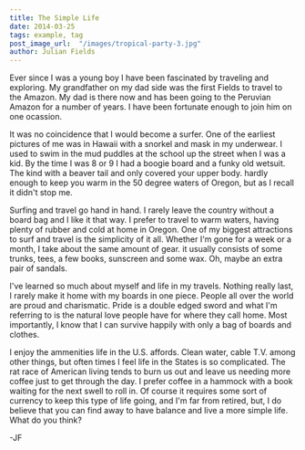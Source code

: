 ```yaml
---
title: The Simple Life
date: 2014-03-25
tags: example, tag
post_image_url:  "/images/tropical-party-3.jpg"
author: Julian Fields
---
```


Ever since I was a young boy I have been fascinated by traveling and
exploring.  My grandfather on my dad side was the first Fields to
travel to the Amazon.  My dad is there now and has been going to the
Peruvian Amazon for a number of years.  I have been fortunate enough
to join him on one ocassion.  

It was no coincidence that I would become a surfer.  One of the earliest
pictures of me was in Hawaii with a snorkel and mask in my underwear.
I used to swim in the mud puddles at the school up the street when I was
a kid.  By the time I was 8 or 9 I had a boogie board and a funky old
wetsuit.  The kind with a beaver tail and only covered your upper body.
hardly enough to keep you warm in the 50 degree waters of Oregon, but as
I recall it didn't stop me.

Surfing and travel go hand in hand.  I rarely leave
the country without
a board bag and I like it that way.  I prefer to travel to warm waters,
having plenty of rubber and cold at home in Oregon.  One of my biggest
attractions to surf and travel is the simplicity of it all.  Whether I'm
gone for a week or a month, I take about the same amount of gear.  it
usually consists of some trunks, tees, a few books, sunscreen and some
wax.  Oh, maybe an extra pair of sandals. 

I've learned so much about myself and life in my travels.  Nothing
really last, I rarely make it home with my boards in one piece.  People
all over the world are proud and charismatic.  Pride is a double edged
sword and what I'm referring to is the natural love people have for where
they call home.  Most importantly, I know that I can survive happily
with only a bag of boards and clothes.  

I enjoy the ammenities life in the U.S. affords.  Clean water, cable
T.V. among other things, but often times I feel life in the States is so
complicated.  The rat race of American living tends to burn us out and
leave us needing more coffee just to get through the day.  I prefer
coffee in a hammock with a book waiting for the next swell to roll in.
Of course it requires some sort of currency to keep this type of life
going, and I'm far from retired, but, I do believe that you can find
away to have balance and live a more simple life.  What do you think? 

-JF
 
